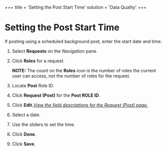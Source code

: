 +++
title = 'Setting the Post Start Time'
solution = 'Data Quality'
+++

# Setting the Post Start Time

If posting using a scheduled background post, enter the start date and
time.

1.  Select **Requests** on the *Navigation* pane.

2.  Click **Roles** for a request.
    
    **NOTE:** The count on the **Roles** icon is the number of roles the
    current user can access, not the number of roles for the request.

3.  Locate **Post** Role ID.

4.  Click **Request (Post)** for the **Post ROLE ID**.

5.  Click **Edit.***[View the field descriptions for the Request (Post)
    page.](../Page_Desc/Request_Post)*

6.  Select a date.

7.  Use the sliders to set the time.

8.  Click **Done**.

9.  Click **Save**.
